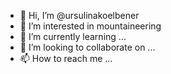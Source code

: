 - 👋 Hi, I’m @ursulinakoelbener
- 👀 I’m interested in mountaineering
- 🌱 I’m currently learning ...
- 💞️ I’m looking to collaborate on ...
- 📫 How to reach me ...

<!---
ursulinakoelbener/ursulinakoelbener is a ✨ special ✨ repository because its `README.md` (this file) appears on your GitHub profile.
You can click the Preview link to take a look at your changes.
--->
